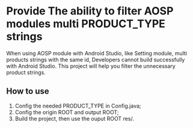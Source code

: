 # Provide The ability to filter AOSP modules multi PRODUCT_TYPE strings

When using AOSP module with Android Studio, like Setting module, multi products strings with the same id, Developers cannot build successfully with Android Studio.
This project will help you filter the unnecessary product strings.

## How to use

1. Config the needed PRODUCT_TYPE in Config.java;
2. Config the origin ROOT and output ROOT;
3. Build the project, then use the ouput ROOT res/.
